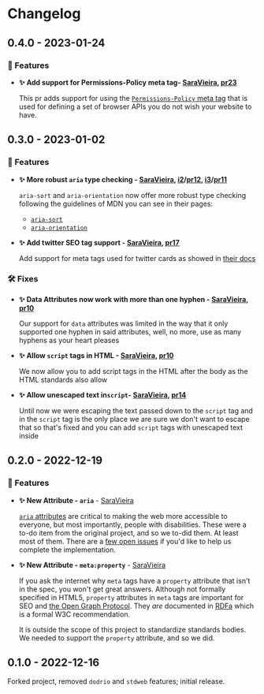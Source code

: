 # Changelog

## 0.4.0 - 2023-01-24

### 🎁 Features

- **✨ Add support for Permissions-Policy meta tag- [SaraVieira], [pr23]**

  This pr adds support for using the [`Permissions-Policy` meta tag](https://www.w3.org/TR/permissions-policy-1/) that is used for defining a set of browser APIs you do not wish your website to have.

[pr23]: https://github.com/axodotdev/axohtml/pull/23

## 0.3.0 - 2023-01-02

### 🎁 Features

- **✨ More robust `aria` type checking - [SaraVieira], [i2]/[pr12], [i3]/[pr11]**

  `aria-sort` and `aria-orientation` now offer more robust type checking following the guidelines of MDN you can see in their pages:

  - [`aria-sort`](https://developer.mozilla.org/en-US/docs/Web/Accessibility/ARIA/Attributes/aria-sort)
  - [`aria-orientation`](https://developer.mozilla.org/en-US/docs/Web/Accessibility/ARIA/Attributes/aria-orientation)

[i2]: https://github.com/axodotdev/axohtml/issues/2
[pr12]: https://github.com/axodotdev/axohtml/pull/12
[i3]: https://github.com/axodotdev/axohtml/issues/3
[pr11]: https://github.com/axodotdev/axohtml/pull/11

- **✨ Add twitter SEO tag support - [SaraVieira], [pr17]**

  Add support for meta tags used for twitter cards as showed in [their docs](https://developer.twitter.com/en/docs/twitter-for-websites/cards/overview/markup)

[pr17]: https://github.com/axodotdev/axohtml/pull/17

### 🛠️ Fixes

- **✨ Data Attributes now work with more than one hyphen - [SaraVieira], [pr10]**

  Our support for `data` attributes was limited in the way that it only supported one hyphen in said attributes, well, no more, use as many hyphens as your heart pleases

[pr10]: https://github.com/axodotdev/axohtml/pull/10

- **✨ Allow `script` tags in HTML - [SaraVieira], [pr10]**

  We now allow you to add script tags in the HTML after the body as the HTML standards also allow

- **✨ Allow unescaped text in`script`- [SaraVieira], [pr14]**

  Until now we were escaping the text passed down to the `script` tag and in the `script` tag is the only place we are sure we don't want to escape that so that's fixed and you can add `script` tags with unescaped text inside

[pr14]: https://github.com/axodotdev/axohtml/pull/14

## 0.2.0 - 2022-12-19

### 🎁 Features

- **✨ New Attribute - `aria`** - [SaraVieira]

  [`aria` attributes] are critical to making the web more accessible to
  everyone, but most importantly, people with disabilities. These were a to-do
  item from the original project, and so we to-did them. At least most of
  them. There are a [few open issues] if you'd like to help us complete the
  implementation.

[`aria` attributes]: https://developer.mozilla.org/en-US/docs/Web/Accessibility/ARIA
[few open issues]: https://github.com/axodotdev/axohtml/issues?q=is%3Aissue+is%3Aopen+aria

- **✨ New Attribute - `meta:property`** - [SaraVieira]

  If you ask the internet why `meta` tags have a `property` attribute that
  isn't in the spec, you won't get great answers. Although not formally
  specified in HTML5, `property` attributes in `meta` tags are important for
  SEO and [the Open Graph Protocol]. They _are_ documented in [RDFa] which is
  a formal W3C recommendation.

  It is outside the scope of this project to standardize standards bodies. We
  needed to support the `property` attribute, and so we did.

[saravieira]: https://github.com/SaraVieira
[the open graph protocol]: https://ogp.me/
[rdfa]: https://en.wikipedia.org/wiki/RDFa

## 0.1.0 - 2022-12-16

Forked project, removed `dodrio` and `stdweb` features; initial release.
